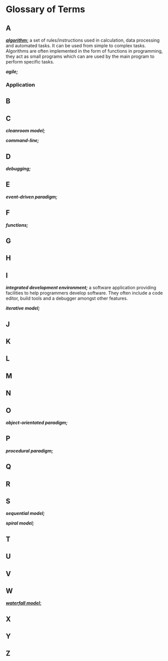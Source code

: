 # Glossary of Terms
## A
***[algorithm;](#algorithm;)*** a set of rules/instructions used in calculation, data processing and automated tasks. It can be used from simple to complex tasks. Algorithms are often implemented in the form of functions in programming, they act as small programs which can are used by the main program to perform specific tasks.   

***agile;***
### Application
## B
## C
***cleanroom model;***   

***command-line;***
## D
***debugging;***
## E
***event-driven paradigm;***
## F
***functions;***   
## G
## H
## I
***integrated development environment;*** a software application providing facilities to help programmers develop software. They often include a code editor, build tools and a debugger amongst other features.   

***iterative model;***
## J
## K
## L
## M 
## N
## O
***object-orientated paradigm;***
## P
***procedural paradigm;***
## Q
## R
## S
***sequential model;***   

***spiral model;***
## T
## U 
## V
## W
***[waterfall model;](#waterfall-model;)***
## X
## Y
## Z




